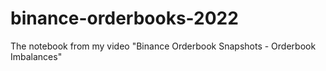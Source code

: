 # binance-orderbooks-2022
The notebook from my video "Binance Orderbook Snapshots - Orderbook Imbalances"
